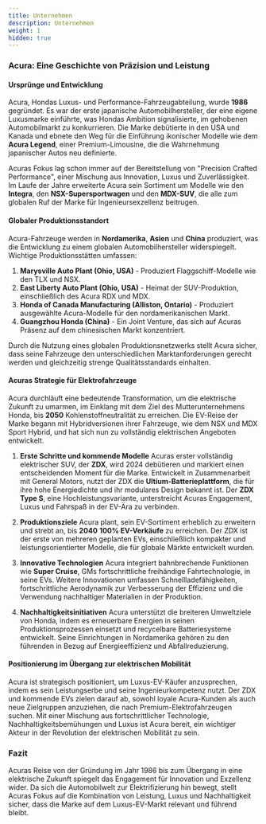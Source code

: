 ```yaml
---
title: Unternehmen
description: Unternehmen
weight: 1
hidden: true
---
```


### Acura: Eine Geschichte von Präzision und Leistung

#### Ursprünge und Entwicklung
Acura, Hondas Luxus- und Performance-Fahrzeugabteilung, wurde **1986** gegründet. Es war der erste japanische Automobilhersteller, der eine eigene Luxusmarke einführte, was Hondas Ambition signalisierte, im gehobenen Automobilmarkt zu konkurrieren. Die Marke debütierte in den USA und Kanada und ebnete den Weg für die Einführung ikonischer Modelle wie dem **Acura Legend**, einer Premium-Limousine, die die Wahrnehmung japanischer Autos neu definierte.

Acuras Fokus lag schon immer auf der Bereitstellung von "Precision Crafted Performance", einer Mischung aus Innovation, Luxus und Zuverlässigkeit. Im Laufe der Jahre erweiterte Acura sein Sortiment um Modelle wie den **Integra**, den **NSX-Supersportwagen** und den **MDX-SUV**, die alle zum globalen Ruf der Marke für Ingenieursexzellenz beitrugen.

#### Globaler Produktionsstandort
Acura-Fahrzeuge werden in **Nordamerika**, **Asien** und **China** produziert, was die Entwicklung zu einem globalen Automobilhersteller widerspiegelt. Wichtige Produktionsstätten umfassen:

1. **Marysville Auto Plant (Ohio, USA)** - Produziert Flaggschiff-Modelle wie den TLX und NSX.
2. **East Liberty Auto Plant (Ohio, USA)** - Heimat der SUV-Produktion, einschließlich des Acura RDX und MDX.
3. **Honda of Canada Manufacturing (Alliston, Ontario)** - Produziert ausgewählte Acura-Modelle für den nordamerikanischen Markt.
4. **Guangzhou Honda (China)** - Ein Joint Venture, das sich auf Acuras Präsenz auf dem chinesischen Markt konzentriert.

Durch die Nutzung eines globalen Produktionsnetzwerks stellt Acura sicher, dass seine Fahrzeuge den unterschiedlichen Marktanforderungen gerecht werden und gleichzeitig strenge Qualitätsstandards einhalten.

#### Acuras Strategie für Elektrofahrzeuge
Acura durchläuft eine bedeutende Transformation, um die elektrische Zukunft zu umarmen, im Einklang mit dem Ziel des Mutterunternehmens Honda, bis **2050** Kohlenstoffneutralität zu erreichen. Die EV-Reise der Marke begann mit Hybridversionen ihrer Fahrzeuge, wie dem NSX und MDX Sport Hybrid, und hat sich nun zu vollständig elektrischen Angeboten entwickelt.

1. **Erste Schritte und kommende Modelle**
   Acuras erster vollständig elektrischer SUV, der **ZDX**, wird 2024 debütieren und markiert einen entscheidenden Moment für die Marke. Entwickelt in Zusammenarbeit mit General Motors, nutzt der ZDX die **Ultium-Batterieplattform**, die für ihre hohe Energiedichte und ihr modulares Design bekannt ist. Der **ZDX Type S**, eine Hochleistungsvariante, unterstreicht Acuras Engagement, Luxus und Fahrspaß in der EV-Ära zu verbinden.

2. **Produktionsziele**
   Acura plant, sein EV-Sortiment erheblich zu erweitern und strebt an, bis **2040** **100% EV-Verkäufe** zu erreichen. Der ZDX ist der erste von mehreren geplanten EVs, einschließlich kompakter und leistungsorientierter Modelle, die für globale Märkte entwickelt wurden.

3. **Innovative Technologien**
   Acura integriert bahnbrechende Funktionen wie **Super Cruise**, GMs fortschrittliche freihändige Fahrtechnologie, in seine EVs. Weitere Innovationen umfassen Schnellladefähigkeiten, fortschrittliche Aerodynamik zur Verbesserung der Effizienz und die Verwendung nachhaltiger Materialien in der Produktion.

4. **Nachhaltigkeitsinitiativen**
   Acura unterstützt die breiteren Umweltziele von Honda, indem es erneuerbare Energien in seinen Produktionsprozessen einsetzt und recycelbare Batteriesysteme entwickelt. Seine Einrichtungen in Nordamerika gehören zu den führenden in Bezug auf Energieeffizienz und Abfallreduzierung.

#### Positionierung im Übergang zur elektrischen Mobilität
Acura ist strategisch positioniert, um Luxus-EV-Käufer anzusprechen, indem es sein Leistungserbe und seine Ingenieurkompetenz nutzt. Der ZDX und kommende EVs zielen darauf ab, sowohl loyale Acura-Kunden als auch neue Zielgruppen anzuziehen, die nach Premium-Elektrofahrzeugen suchen. Mit einer Mischung aus fortschrittlicher Technologie, Nachhaltigkeitsbemühungen und Luxus ist Acura bereit, ein wichtiger Akteur in der Revolution der elektrischen Mobilität zu sein.

### Fazit
Acuras Reise von der Gründung im Jahr 1986 bis zum Übergang in eine elektrische Zukunft spiegelt das Engagement für Innovation und Exzellenz wider. Da sich die Automobilwelt zur Elektrifizierung hin bewegt, stellt Acuras Fokus auf die Kombination von Leistung, Luxus und Nachhaltigkeit sicher, dass die Marke auf dem Luxus-EV-Markt relevant und führend bleibt.